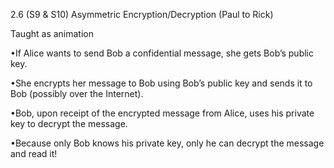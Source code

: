 
2.6 (S9 & S10) Asymmetric Encryption/Decryption (Paul to Rick)

Taught as animation

•If Alice wants to send Bob a confidential message, she gets Bob’s public key.

 

•She encrypts her message to Bob using Bob’s public key and sends it to Bob (possibly over the Internet).

 

•Bob, upon receipt of the encrypted message from Alice,  uses his private key to decrypt the message.

 

•Because only Bob knows his private key, only he can decrypt the message and read it!

 



